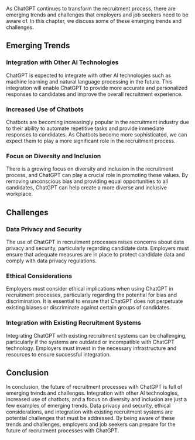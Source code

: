 
As ChatGPT continues to transform the recruitment process, there are emerging trends and challenges that employers and job seekers need to be aware of. In this chapter, we discuss some of these emerging trends and challenges.

Emerging Trends
---------------

### Integration with Other AI Technologies

ChatGPT is expected to integrate with other AI technologies such as machine learning and natural language processing in the future. This integration will enable ChatGPT to provide more accurate and personalized responses to candidates and improve the overall recruitment experience.

### Increased Use of Chatbots

Chatbots are becoming increasingly popular in the recruitment industry due to their ability to automate repetitive tasks and provide immediate responses to candidates. As Chatbots become more sophisticated, we can expect them to play a more significant role in the recruitment process.

### Focus on Diversity and Inclusion

There is a growing focus on diversity and inclusion in the recruitment process, and ChatGPT can play a crucial role in promoting these values. By removing unconscious bias and providing equal opportunities to all candidates, ChatGPT can help create a more diverse and inclusive workplace.

Challenges
----------

### Data Privacy and Security

The use of ChatGPT in recruitment processes raises concerns about data privacy and security, particularly regarding candidate data. Employers must ensure that adequate measures are in place to protect candidate data and comply with data privacy regulations.

### Ethical Considerations

Employers must consider ethical implications when using ChatGPT in recruitment processes, particularly regarding the potential for bias and discrimination. It is essential to ensure that ChatGPT does not perpetuate existing biases or discriminate against certain groups of candidates.

### Integration with Existing Recruitment Systems

Integrating ChatGPT with existing recruitment systems can be challenging, particularly if the systems are outdated or incompatible with ChatGPT technology. Employers must invest in the necessary infrastructure and resources to ensure successful integration.

Conclusion
----------

In conclusion, the future of recruitment processes with ChatGPT is full of emerging trends and challenges. Integration with other AI technologies, increased use of chatbots, and a focus on diversity and inclusion are just a few examples of emerging trends. Data privacy and security, ethical considerations, and integration with existing recruitment systems are potential challenges that must be addressed. By being aware of these trends and challenges, employers and job seekers can prepare for the future of recruitment processes with ChatGPT.
